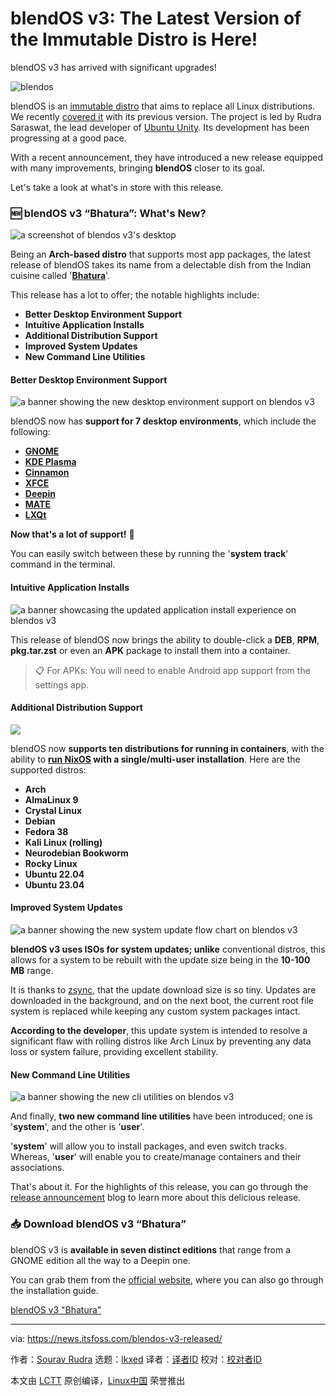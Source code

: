 [#]: subject: "blendOS v3: The Latest Version of the Immutable Distro is Here!"
[#]: via: "https://news.itsfoss.com/blendos-v3-released/"
[#]: author: "Sourav Rudra https://news.itsfoss.com/author/sourav/"
[#]: collector: "lkxed"
[#]: translator: " "
[#]: reviewer: " "
[#]: publisher: " "
[#]: url: " "

blendOS v3: The Latest Version of the Immutable Distro is Here!
======

blendOS v3 has arrived with significant upgrades!

![blendos][1]

blendOS is an [immutable distro][2] that aims to replace all Linux distributions. We recently [covered it][3] with its previous version. The project is led by Rudra Saraswat, the lead developer of [Ubuntu Unity][4]. Its development has been progressing at a good pace.

With a recent announcement, they have introduced a new release equipped with many improvements, bringing **blendOS** closer to its goal.

Let's take a look at what's in store with this release.

### 🆕 blendOS v3 “Bhatura”: What's New?

![a screenshot of blendos v3's desktop][5]

Being an **Arch-based distro** that supports most app packages, the latest release of blendOS takes its name from a delectable dish from the Indian cuisine called '[**Bhatura**][6]'.

This release has a lot to offer; the notable highlights include:

- **Better Desktop Environment Support**
- **Intuitive Application Installs**
- **Additional Distribution Support**
- **Improved System Updates**
- **New Command Line Utilities**

#### Better Desktop Environment Support

![a banner showing the new desktop environment support on blendos v3][7]

blendOS now has **support for 7 desktop environments**, which include the following:

- **[GNOME][8]**
- **[KDE Plasma][9]**
- **[Cinnamon][10]**
- **[XFCE][11]**
- **[Deepin][12]**
- **[MATE][13]**
- **[LXQt][14]**

**Now that's a lot of support!** 🤯

You can easily switch between these by running the '**system track**' command in the terminal.

#### Intuitive Application Installs

![a banner showcasing the updated application install experience on blendos v3][15]

This release of blendOS now brings the ability to double-click a **DEB**, **RPM**, **pkg.tar.zst** or even an **APK** package to install them into a container.

> 📋 For APKs: You will need to enable Android app support from the settings app.

#### Additional Distribution Support

![][16]

blendOS now **supports ten distributions for running in containers**, with the ability to **[run NixOS][17] with a single/multi-user installation**. Here are the supported distros:

- **Arch**
- **AlmaLinux 9**
- **Crystal Linux**
- **Debian**
- **Fedora 38**
- **Kali Linux (rolling)**
- **Neurodebian Bookworm**
- **Rocky Linux**
- **Ubuntu 22.04**
- **Ubuntu 23.04**

#### Improved System Updates

![a banner showing the new system update flow chart on blendos v3][18]

**blendOS v3 uses ISOs for system updates; unlike** conventional distros, this allows for a system to be rebuilt with the update size being in the **10-100 MB** range.

It is thanks to [zsync][19], that the update download size is so tiny. Updates are downloaded in the background, and on the next boot, the current root file system is replaced while keeping any custom system packages intact.

**According to the developer**, this update system is intended to resolve a significant flaw with rolling distros like Arch Linux by preventing any data loss or system failure, providing excellent stability.

#### New Command Line Utilities

![a banner showing the new cli utilities on blendos v3][20]

And finally, **two new command line utilities** have been introduced; one is '**system**', and the other is '**user**'.

'**system**' will allow you to install packages, and even switch tracks. Whereas, '**user**' will enable you to create/manage containers and their associations.

That's about it. For the highlights of this release, you can go through the [release announcement][21] blog to learn more about this delicious release.

### 📥 Download blendOS v3 “Bhatura”

blendOS v3 is **available in seven distinct editions** that range from a GNOME edition all the way to a Deepin one.

You can grab them from the [official website][22], where you can also go through the installation guide.

[blendOS v3 "Bhatura"][23]

--------------------------------------------------------------------------------

via: https://news.itsfoss.com/blendos-v3-released/

作者：[Sourav Rudra][a]
选题：[lkxed][b]
译者：[译者ID](https://github.com/译者ID)
校对：[校对者ID](https://github.com/校对者ID)

本文由 [LCTT](https://github.com/LCTT/TranslateProject) 原创编译，[Linux中国](https://linux.cn/) 荣誉推出

[a]: https://news.itsfoss.com/author/sourav/
[b]: https://github.com/lkxed/
[1]: https://news.itsfoss.com/content/images/size/w1304/2023/07/blendos-vs3-release.jpg
[2]: https://itsfoss.com/immutable-linux-distros/
[3]: https://news.itsfoss.com/blendos/
[4]: https://news.itsfoss.com/unity-remix-official-flavor/
[5]: https://news.itsfoss.com/content/images/2023/07/blendOSv3_1.jpg
[6]: https://en.wikipedia.org/wiki/Bhatura
[7]: https://news.itsfoss.com/content/images/2023/07/blendOSv3_2.jpg
[8]: https://www.gnome.org/
[9]: https://kde.org/plasma-desktop/
[10]: https://github.com/linuxmint/Cinnamon
[11]: https://www.xfce.org/
[12]: https://www.deepin.org/en/dde/
[13]: https://mate-desktop.org/
[14]: https://lxqt-project.org/
[15]: https://news.itsfoss.com/content/images/2023/07/blendOSv3_3.jpg
[16]: https://news.itsfoss.com/content/images/2023/07/blendOSv3_4.jpg
[17]: https://itsfoss.com/why-use-nixos/
[18]: https://news.itsfoss.com/content/images/size/w2400/2023/07/blendOSv3_5.jpg
[19]: https://github.com/AppImageCommunity/zsync2
[20]: https://news.itsfoss.com/content/images/2023/07/blendOSv3_6.jpg
[21]: https://blendos.co/blend-os-v3/
[22]: https://docs.blendos.co/guides/installation-guide/#mirror-list
[23]: https://docs.blendos.co/guides/installation-guide/#mirror-list
